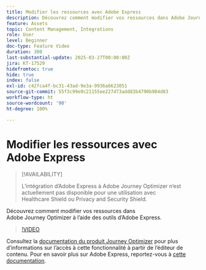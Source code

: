```yaml
---
title: Modifier les ressources avec Adobe Express
description: Découvrez comment modifier vos ressources dans Adobe Journey Optimizer à l’aide des outils d’Adobe Express.
feature: Assets
topic: Content Management, Integrations
role: User
level: Beginner
doc-type: Feature Video
duration: 300
last-substantial-update: 2025-03-27T00:00:00Z
jira: KT-17529
hidefromtoc: true
hide: true
index: false
exl-id: c42fca4f-bc31-43ad-9e3a-9936a6623051
source-git-commit: 55f3c99e9c21155ee227d73add83b4790b904d83
workflow-type: ht
source-wordcount: '90'
ht-degree: 100%

---
```


# Modifier les ressources avec Adobe Express

>[!AVAILABILITY]
>
>L’intégration d’Adobe Express à Adobe Journey Optimizer n’est actuellement pas disponible pour une utilisation avec Healthcare Shield ou Privacy and Security Shield.

Découvrez comment modifier vos ressources dans Adobe Journey Optimizer à l’aide des outils d’Adobe Express.

>[!VIDEO](https://video.tv.adobe.com/v/3455523/?learn=on&enablevpops)

Consultez la [documentation du produit Journey Optimizer](https://experienceleague.adobe.com/fr/docs/journey-optimizer/using/assets-images/express) pour plus d’informations sur l’accès à cette fonctionnalité à partir de l’éditeur de contenu. Pour en savoir plus sur Adobe Express, reportez-vous à [cette documentation](https://helpx.adobe.com/fr/express/user-guide.html).
